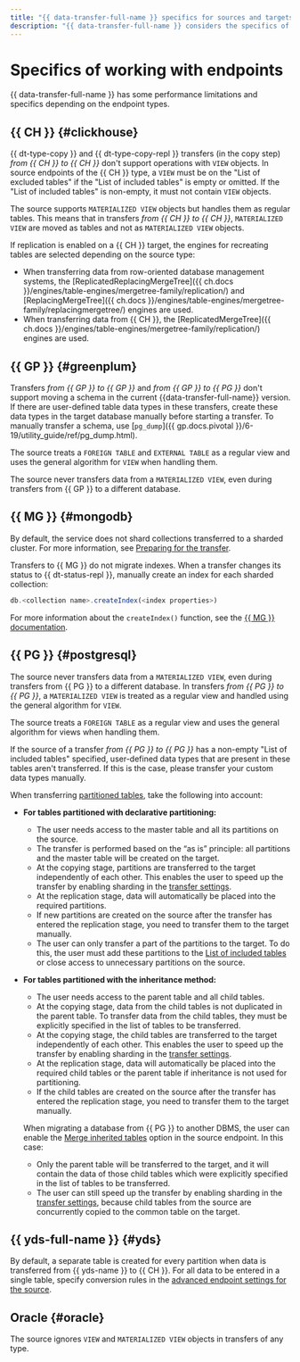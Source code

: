 ```yaml
---
title: "{{ data-transfer-full-name }} specifics for sources and targets"
description: "{{ data-transfer-full-name }} considers the specifics of sources and targets when preparing a transfer and transferring data."
---
```


# Specifics of working with endpoints

{{ data-transfer-full-name }} has some performance limitations and specifics depending on the endpoint types.

## {{ CH }} {#clickhouse}

{{ dt-type-copy }} and {{ dt-type-copy-repl }} transfers (in the copy step) _from {{ CH }} to {{ CH }}_ don't support operations with `VIEW` objects. In source endpoints of the {{ CH }} type, a `VIEW` must be on the "List of excluded tables" if the "List of included tables" is empty or omitted. If the "List of included tables" is non-empty, it must not contain `VIEW` objects.

The source supports `MATERIALIZED VIEW` objects but handles them as regular tables. This means that in transfers _from {{ CH }} to {{ CH }}_, `MATERIALIZED VIEW` are moved as tables and not as `MATERIALIZED VIEW` objects.

If replication is enabled on a {{ CH }} target, the engines for recreating tables are selected depending on the source type:

* When transferring data from row-oriented database management systems, the [ReplicatedReplacingMergeTree]({{ ch.docs }}/engines/table-engines/mergetree-family/replication/) and [ReplacingMergeTree]({{ ch.docs }}/engines/table-engines/mergetree-family/replacingmergetree/) engines are used.
* When transferring data from {{ CH }}, the [ReplicatedMergeTree]({{ ch.docs }}/engines/table-engines/mergetree-family/replication/) engines are used.

## {{ GP }} {#greenplum}

Transfers _from {{ GP }} to {{ GP }}_ and _from {{ GP }} to {{ PG }}_ don't support moving a schema in the current {{data-transfer-full-name}} version. If there are user-defined table data types in these transfers, create these data types in the target database manually before starting a transfer. To manually transfer a schema, use [`pg_dump`]({{ gp.docs.pivotal }}/6-19/utility_guide/ref/pg_dump.html).

The source treats a `FOREIGN TABLE` and `EXTERNAL TABLE` as a regular view and uses the general algorithm for `VIEW` when handling them.

The source never transfers data from a `MATERIALIZED VIEW`, even during transfers from {{ GP }} to a different database.

## {{ MG }} {#mongodb}

By default, the service does not shard collections transferred to a sharded cluster. For more information, see [Preparing for the transfer](../operations/prepare.md#target-mg).

Transfers to {{ MG }} do not migrate indexes. When a transfer changes its status to {{ dt-status-repl }}, manually create an index for each sharded collection:

```javascript
db.<collection name>.createIndex(<index properties>)
```

For more information about the `createIndex()` function, see the [{{ MG }} documentation](https://www.mongodb.com/docs/manual/reference/method/db.collection.createIndex/#mongodb-method-db.collection.createIndex).

## {{ PG }} {#postgresql}

The source never transfers data from a `MATERIALIZED VIEW`, even during transfers from {{ PG }} to a different database. In transfers _from {{ PG }} to {{ PG }}_, a `MATERIALIZED VIEW` is treated as a regular view and handled using the general algorithm for `VIEW`.

The source treats a `FOREIGN TABLE` as a regular view and uses the general algorithm for views when handling them.

If the source of a transfer _from {{ PG }} to {{ PG }}_ has a non-empty "List of included tables" specified, user-defined data types that are present in these tables aren't transferred. If this is the case, please transfer your custom data types manually.

When transferring [partitioned tables](https://www.postgresql.org/docs/current/ddl-partitioning.html), take the following into account:

* **For tables partitioned with declarative partitioning:**

   * The user needs access to the master table and all its partitions on the source.
   * The transfer is performed based on the <q>as is</q> principle: all partitions and the master table will be created on the target.
   * At the copying stage, partitions are transferred to the target independently of each other. This enables the user to speed up the transfer by enabling sharding in the [transfer settings](../operations/transfer#create).
   * At the replication stage, data will automatically be placed into the required partitions.
   * If new partitions are created on the source after the transfer has entered the replication stage, you need to transfer them to the target manually.
   * The user can only transfer a part of the partitions to the target. To do this, the user must add these partitions to the [List of included tables](../operations/endpoint/source/postgresql#additional-settings) or close access to unnecessary partitions on the source.

* **For tables partitioned with the inheritance method:**

   * The user needs access to the parent table and all child tables.
   * At the copying stage, data from the child tables is not duplicated in the parent table. To transfer data from the child tables, they must be explicitly specified in the list of tables to be transferred.
   * At the copying stage, the child tables are transferred to the target independently of each other. This enables the user to speed up the transfer by enabling sharding in the [transfer settings](../operations/transfer#create).
   * At the replication stage, data will automatically be placed into the required child tables or the parent table if inheritance is not used for partitioning.
   * If the child tables are created on the source after the transfer has entered the replication stage, you need to transfer them to the target manually.

   When migrating a database from {{ PG }} to another DBMS, the user can enable the [Merge inherited tables](../operations/endpoint/source/postgresql#additional-settings) option in the source endpoint. In this case:

   * Only the parent table will be transferred to the target, and it will contain the data of those child tables which were explicitly specified in the list of tables to be transferred.
   * The user can still speed up the transfer by enabling sharding in the [transfer settings](../operations/transfer#create), because child tables from the source are concurrently copied to the common table on the target.



## {{ yds-full-name }} {#yds}

By default, a separate table is created for every partition when data is transferred from {{ yds-name }} to {{ CH }}. For all data to be entered in a single table, specify conversion rules in the [advanced endpoint settings for the source](../operations/endpoint/source/data-streams.md#additional-settings).


## Oracle {#oracle}

The source ignores `VIEW` and `MATERIALIZED VIEW` objects in transfers of any type.
